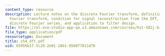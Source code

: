 ```yaml
---
content_type: resource
description: Lecture notes on the discrete Fourier transform, definition of discrete
  Fourier transform, condition for signal reconstruction from the DFT, relation to
  discrete Fourier series, and application to filter design.
file: https://ol-ocw-studio-app-qa.s3.amazonaws.com/courses/hst-582j-biomedical-signal-and-image-processing-spring-2007/65956b1f5c262e9118b195b077811d70_ch4_dft.pdf
file_type: application/pdf
resourcetype: Document
title: ch4_dft.pdf
uid: 65956b1f-5c26-2e91-18b1-95b077811d70
---
```

